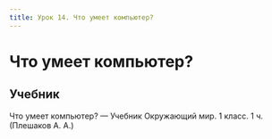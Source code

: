 ```yaml
---
title: Урок 14. Что умеет компьютер?
---
```


# Что умеет компьютер?

## Учебник

Что умеет компьютер? — Учебник Окружающий мир. 1 класс. 1 ч. (Плешаков А. А.)